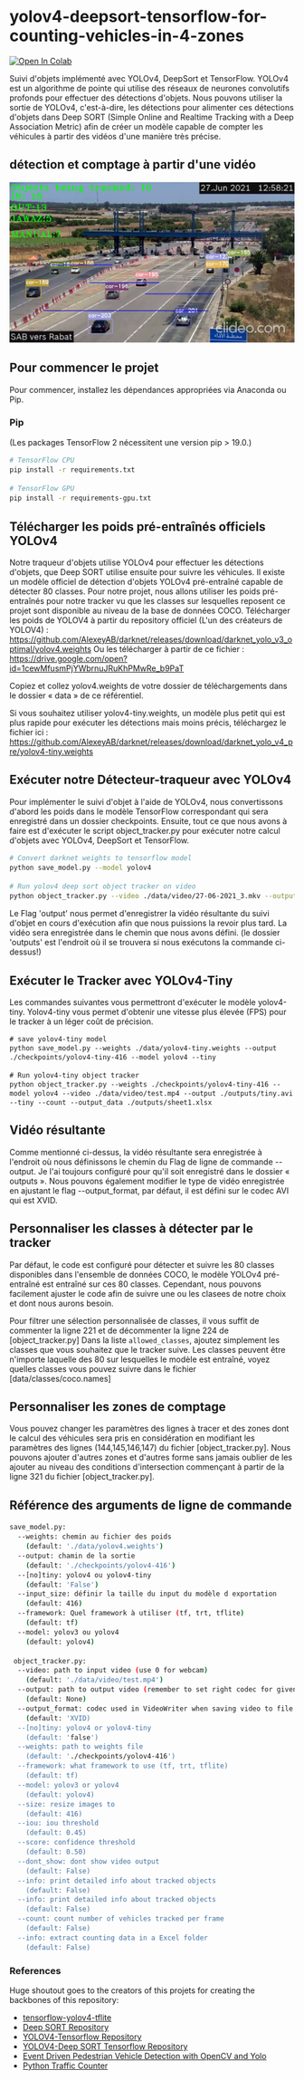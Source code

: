# yolov4-deepsort-tensorflow-for-counting-vehicles-in-4-zones
[![Open In Colab](https://colab.research.google.com/assets/colab-badge.svg)](https://colab.research.google.com/drive/1tSDUSZP5Gh2Pe355j-cACTQjbHfaLmE2?usp=sharing)

Suivi d'objets implémenté avec YOLOv4, DeepSort et TensorFlow. YOLOv4 est un algorithme de pointe qui utilise des réseaux de neurones convolutifs profonds pour effectuer des détections d'objets. Nous pouvons utiliser la sortie de YOLOv4, c'est-à-dire, les détections pour alimenter ces détections d'objets dans Deep SORT (Simple Online and Realtime Tracking with a Deep Association Metric) afin de créer un modèle capable de compter les véhicules à partir des vidéos d'une manière très précise.

## détection et comptage à partir d'une vidéo
<p align="center"><img src="data/helpers/demo.PNG"\></p>

## Pour commencer le projet
Pour commencer, installez les dépendances appropriées via Anaconda ou Pip. 

### Pip
(Les packages TensorFlow 2 nécessitent une version pip > 19.0.)
```bash
# TensorFlow CPU
pip install -r requirements.txt

# TensorFlow GPU
pip install -r requirements-gpu.txt
```

## Télécharger les poids pré-entraînés officiels YOLOv4
Notre traqueur d'objets utilise YOLOv4 pour effectuer les détections d'objets, que Deep SORT utilise ensuite pour suivre les véhicules. Il existe un modèle officiel de détection d'objets YOLOv4 pré-entraîné capable de détecter 80 classes. Pour notre projet, nous allons utiliser les poids pré-entraînés pour notre tracker vu que les classes sur lesquelles reposent ce projet sont disponible au niveau de la base de données COCO.
Télécharger les poids de YOLOV4 à partir du repository officiel (L'un des créateurs de YOLOV4) : https://github.com/AlexeyAB/darknet/releases/download/darknet_yolo_v3_optimal/yolov4.weights
Ou les télécharger à partir de ce fichier : https://drive.google.com/open?id=1cewMfusmPjYWbrnuJRuKhPMwRe_b9PaT

Copiez et collez yolov4.weights de votre dossier de téléchargements dans le dossier « data » de ce référentiel.

Si vous souhaitez utiliser yolov4-tiny.weights, un modèle plus petit qui est plus rapide pour exécuter les détections mais moins précis, téléchargez le fichier ici : https://github.com/AlexeyAB/darknet/releases/download/darknet_yolo_v4_pre/yolov4-tiny.weights

## Exécuter notre Détecteur-traqueur avec YOLOv4
Pour implémenter le suivi d'objet à l'aide de YOLOv4, nous convertissons d'abord les poids dans le modèle TensorFlow correspondant qui sera enregistré dans un dossier checkpoints. Ensuite, tout ce que nous avons à faire est d'exécuter le script object_tracker.py pour exécuter notre calcul d'objets avec YOLOv4, DeepSort et TensorFlow.

```bash
# Convert darknet weights to tensorflow model
python save_model.py --model yolov4 

# Run yolov4 deep sort object tracker on video
python object_tracker.py --video ./data/video/27-06-2021_3.mkv --output ./outputs/demo.avi --model yolov4 --count --output_data ./outputs/sheet1.xlsx

```
Le Flag 'output' nous permet d'enregistrer la vidéo résultante du suivi d'objet en cours d'exécution afin que nous puissions la revoir plus tard. La vidéo sera enregistrée dans le chemin que nous avons défini. (le dossier 'outputs' est l'endroit où il se trouvera si nous exécutons la commande ci-dessus!)

## Exécuter le Tracker avec YOLOv4-Tiny
Les commandes suivantes vous permettront d'exécuter le modèle yolov4-tiny. Yolov4-tiny vous permet d'obtenir une vitesse plus élevée (FPS) pour le tracker à un léger coût de précision. 
```
# save yolov4-tiny model
python save_model.py --weights ./data/yolov4-tiny.weights --output ./checkpoints/yolov4-tiny-416 --model yolov4 --tiny 

# Run yolov4-tiny object tracker
python object_tracker.py --weights ./checkpoints/yolov4-tiny-416 --model yolov4 --video ./data/video/test.mp4 --output ./outputs/tiny.avi --tiny --count --output_data ./outputs/sheet1.xlsx
```

## Vidéo résultante
Comme mentionné ci-dessus, la vidéo résultante sera enregistrée à l'endroit où nous définissons le chemin du Flag de ligne de commande --output. Je l'ai toujours configuré pour qu'il soit enregistré dans le dossier « outputs ». Nous pouvons également modifier le type de vidéo enregistrée en ajustant le flag --output_format, par défaut, il est défini sur le codec AVI qui est XVID.


## Personnaliser les classes à détecter par le tracker 
Par défaut, le code est configuré pour détecter et suivre les 80 classes disponibles dans l'ensemble de données COCO, le modèle YOLOv4 pré-entraîné est entraîné sur ces 80 classes. Cependant, nous pouvons facilement ajuster le code afin de suivre une ou les clasees de notre choix et dont nous aurons besoin. 

Pour filtrer une sélection personnalisée de classes, il vous suffit de commenter la ligne 221 et de décommenter la ligne 224 de [object_tracker.py] Dans la liste ``allowed_classes``, ajoutez simplement les classes que vous souhaitez que le tracker suive. Les classes peuvent être n'importe laquelle des 80 sur lesquelles le modèle est entraîné, voyez quelles classes vous pouvez suivre dans le fichier [data/classes/coco.names]

## Personnaliser les zones de comptage
Vous pouvez changer les paramètres des lignes à tracer et des zones dont le calcul des véhicules sera pris en considération en modifiant les paramètres des lignes (144,145,146,147) du fichier 
[object_tracker.py]. Nous pouvons ajouter d'autres zones et d'autres forme sans jamais oublier de les ajouter au niveau des conditions d'intersection commençant à partir de la ligne 321 du fichier 
[object_tracker.py].

## Référence des arguments de ligne de commande

```bash
save_model.py:
  --weights: chemin au fichier des poids
    (default: './data/yolov4.weights')
  --output: chamin de la sortie
    (default: './checkpoints/yolov4-416')
  --[no]tiny: yolov4 ou yolov4-tiny
    (default: 'False')
  --input_size: définir la taille du input du modèle d exportation
    (default: 416)
  --framework: Quel framework à utiliser (tf, trt, tflite)
    (default: tf)
  --model: yolov3 ou yolov4
    (default: yolov4)
    
 object_tracker.py:
  --video: path to input video (use 0 for webcam)
    (default: './data/video/test.mp4')
  --output: path to output video (remember to set right codec for given format. e.g. XVID for .avi)
    (default: None)
  --output_format: codec used in VideoWriter when saving video to file
    (default: 'XVID)
  --[no]tiny: yolov4 or yolov4-tiny
    (default: 'false')
  --weights: path to weights file
    (default: './checkpoints/yolov4-416')
  --framework: what framework to use (tf, trt, tflite)
    (default: tf)
  --model: yolov3 or yolov4
    (default: yolov4)
  --size: resize images to
    (default: 416)
  --iou: iou threshold
    (default: 0.45)
  --score: confidence threshold
    (default: 0.50)
  --dont_show: dont show video output
    (default: False)
  --info: print detailed info about tracked objects
    (default: False)
  --info: print detailed info about tracked objects
    (default: False)
  --count: count number of vehicles tracked per frame
    (default: False)
  --info: extract counting data in a Excel folder
    (default: False)
```

### References  

   Huge shoutout goes to the creators of this projets for creating the backbones of this repository:
  * [tensorflow-yolov4-tflite](https://github.com/hunglc007/tensorflow-yolov4-tflite)
  * [Deep SORT Repository](https://github.com/nwojke/deep_sort)
  * [YOLOV4-Tensorflow Repository](https://github.com/theAIGuysCode/tensorflow-yolov4-tflite)
  * [YOLOV4-Deep SORT Tensorflow Repository](https://github.com/theAIGuysCode/yolov4-deepsort)
  * [Event Driven Pedestrian Vehicle Detection with OpenCV and Yolo](https://github.com/akshayjoshii/Event-Driven-Pedestrian-Vehicle-Detection)
  * [Python Traffic Counter](https://github.com/HodenX/python-traffic-counter-with-yolo-and-sort)
